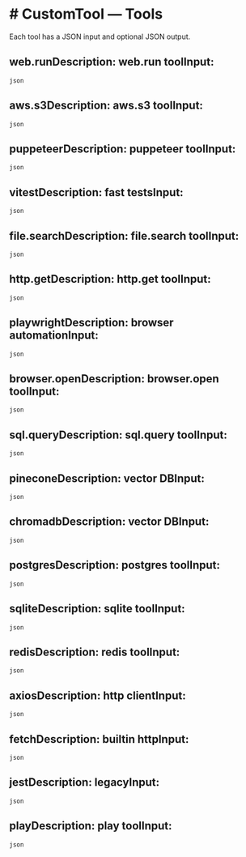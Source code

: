 # # CustomTool — Tools
Each tool has a JSON input and optional JSON output.

## web.run**Description:** web.run tool**Input:**
```json```
## aws.s3**Description:** aws.s3 tool**Input:**
```json```
## puppeteer**Description:** puppeteer tool**Input:**
```json```
## vitest**Description:** fast tests**Input:**
```json```
## file.search**Description:** file.search tool**Input:**
```json```
## http.get**Description:** http.get tool**Input:**
```json```
## playwright**Description:** browser automation**Input:**
```json```
## browser.open**Description:** browser.open tool**Input:**
```json```
## sql.query**Description:** sql.query tool**Input:**
```json```
## pinecone**Description:** vector DB**Input:**
```json```
## chromadb**Description:** vector DB**Input:**
```json```
## postgres**Description:** postgres tool**Input:**
```json```
## sqlite**Description:** sqlite tool**Input:**
```json```
## redis**Description:** redis tool**Input:**
```json```
## axios**Description:** http client**Input:**
```json```
## fetch**Description:** builtin http**Input:**
```json```
## jest**Description:** legacy**Input:**
```json```
## play**Description:** play tool**Input:**
```json```

